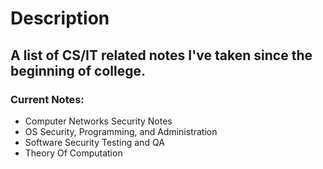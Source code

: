 # Description
## A list of CS/IT related notes I've taken since the beginning of college.
### Current Notes:
- Computer Networks Security Notes
- OS Security, Programming, and Administration
- Software Security Testing and QA
- Theory Of Computation
